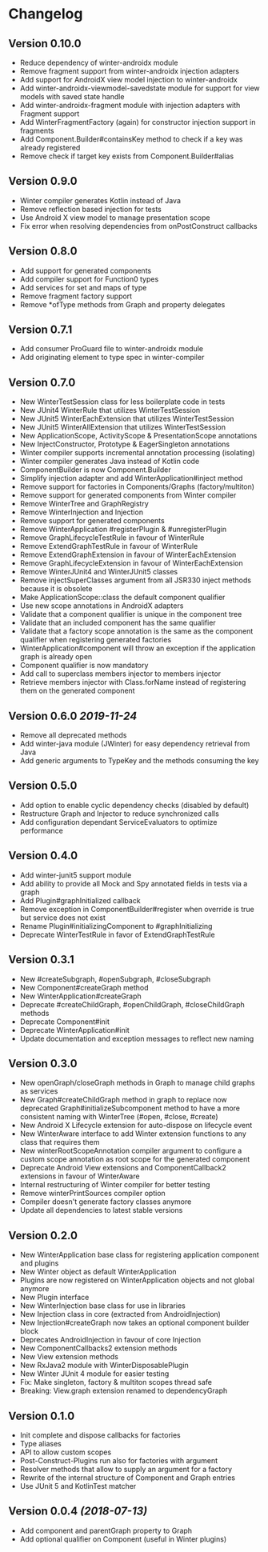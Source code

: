 Changelog
=========

Version 0.10.0
--------------

* Reduce dependency of winter-androidx module
* Remove fragment support from winter-androidx injection adapters
* Add support for AndroidX view model injection to winter-androidx
* Add winter-androidx-viewmodel-savedstate module for support for view models with saved state handle
* Add winter-androidx-fragment module with injection adapters with Fragment support
* Add WinterFragmentFactory (again) for constructor injection support in fragments
* Add Component.Builder#containsKey method to check if a key was already registered
* Remove check if target key exists from Component.Builder#alias 

Version 0.9.0
-------------

* Winter compiler generates Kotlin instead of Java
* Remove reflection based injection for tests
* Use Android X view model to manage presentation scope
* Fix error when resolving dependencies from onPostConstruct callbacks

Version 0.8.0
-------------
* Add support for generated components
* Add compiler support for Function0 types
* Add services for set and maps of type
* Remove fragment factory support
* Remove *ofType methods from Graph and property delegates

Version 0.7.1
-------------
* Add consumer ProGuard file to winter-androidx module
* Add originating element to type spec in winter-compiler 

Version 0.7.0
-------------

* New WinterTestSession class for less boilerplate code in tests
* New JUnit4 WinterRule that utilizes WinterTestSession
* New JUnit5 WinterEachExtension that utilizes WinterTestSession
* New JUnit5 WinterAllExtension that utilizes WinterTestSession
* New ApplicationScope, ActivityScope & PresentationScope annotations
* New InjectConstructor, Prototype & EagerSingleton annotations
* Winter compiler supports incremental annotation processing (isolating)
* Winter compiler generates Java instead of Kotlin code  
* ComponentBuilder is now Component.Builder
* Simplify injection adapter and add WinterApplication#inject method
* Remove support for factories in Components/Graphs (factory/multiton)
* Remove support for generated components from Winter compiler
* Remove WinterTree and GraphRegistry
* Remove WinterInjection and Injection
* Remove support for generated components
* Remove WinterApplication #registerPlugin & #unregisterPlugin
* Remove GraphLifecycleTestRule in favour of WinterRule
* Remove ExtendGraphTestRule in favour of WinterRule
* Remove ExtendGraphExtension in favour of WinterEachExtension
* Remove GraphLifecycleExtension in favour of WinterEachExtension
* Remove WinterJUnit4 and WinterJUnit5 classes
* Remove injectSuperClasses argument from all JSR330 inject methods because it is obsolete
* Make ApplicationScope::class the default component qualifier
* Use new scope annotations in AndroidX adapters
* Validate that a component qualifier is unique in the component tree
* Validate that an included component has the same qualifier
* Validate that a factory scope annotation is the same as the component qualifier when registering generated factories
* WinterApplication#component will throw an exception if the application graph is already open
* Component qualifier is now mandatory
* Add call to superclass members injector to members injector
* Retrieve members injector with Class.forName instead of registering them on the generated component

Version 0.6.0 *2019-11-24*
--------------------------

* Remove all deprecated methods
* Add winter-java module (JWinter) for easy dependency retrieval from Java
* Add generic arguments to TypeKey and the methods consuming the key


Version 0.5.0
-------------

* Add option to enable cyclic dependency checks (disabled by default)
* Restructure Graph and Injector to reduce synchronized calls
* Add configuration dependant ServiceEvaluators to optimize performance 

Version 0.4.0
-------------

* Add winter-junit5 support module
* Add ability to provide all Mock and Spy annotated fields in tests via a graph
* Add Plugin#graphInitialized callback
* Remove exception in ComponentBuilder#register when override is true but service does not exist
* Rename Plugin#initializingComponent to #graphInitializing
* Deprecate WinterTestRule in favor of ExtendGraphTestRule 

Version 0.3.1
-------------

* New #createSubgraph, #openSubgraph, #closeSubgraph
* New Component#createGraph method
* New WinterApplication#createGraph
* Deprecate #createChildGraph, #openChildGraph, #closeChildGraph methods
* Deprecate Component#init
* Deprecate WinterApplication#init 
* Update documentation and exception messages to reflect new naming

Version 0.3.0
-------------

* New openGraph/closeGraph methods in Graph to manage child graphs as services
* New Graph#createChildGraph method in graph to replace now deprecated Graph#initializeSubcomponent
  method to have a more consistent naming with WinterTree (#open, #close, #create)
* New Android X Lifecycle extension for auto-dispose on lifecycle event
* New WinterAware interface to add Winter extension functions to any class that requires them
* New winterRootScopeAnnotation compiler argument to configure a custom scope annotation as root
  scope for the generated component
* Deprecate Android View extensions and ComponentCallback2 extensions in favour of WinterAware
* Internal restructuring of Winter compiler for better testing
* Remove winterPrintSources compiler option
* Compiler doesn't generate factory classes anymore
* Update all dependencies to latest stable versions

Version 0.2.0
-------------

* New WinterApplication base class for registering application component and plugins
* New Winter object as default WinterApplication
* Plugins are now registered on WinterApplication objects and not global anymore
* New Plugin interface
* New WinterInjection base class for use in libraries 
* New Injection class in core (extracted from AndroidInjection)
* New Injection#createGraph now takes an optional component builder block
* Deprecates AndroidInjection in favour of core Injection
* New ComponentCallbacks2 extension methods
* New View extension methods
* New RxJava2 module with WinterDisposablePlugin
* New Winter JUnit 4 module for easier testing
* Fix: Make singleton, factory & multiton scopes thread safe
* Breaking: View.graph extension renamed to dependencyGraph

Version 0.1.0
-------------

* Init complete and dispose callbacks for factories
* Type aliases
* API to allow custom scopes
* Post-Construct-Plugins run also for factories with argument
* Resolver methods that allow to supply an argument for a factory
* Rewrite of the internal structure of Component and Graph entries
* Use JUnit 5 and KotlinTest matcher


Version 0.0.4 *(2018-07-13)*
----------------------------

 * Add component and parentGraph property to Graph
 * Add optional qualifier on Component (useful in Winter plugins)